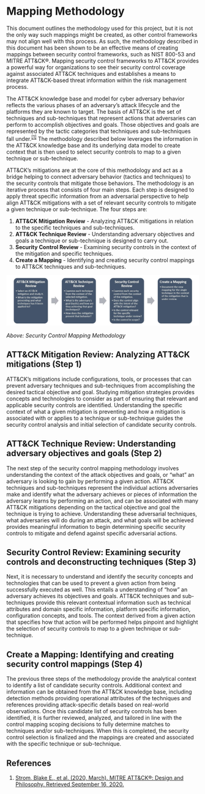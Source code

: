 # Mapping Methodology

This document outlines the methodology used for this project, but it is not the only way such mappings might be created, as other control frameworks may not align well with this process. As such, the methodology described in this document has been shown to be an effective means of creating mappings between security control frameworks, such as NIST 800-53 and MITRE ATT&CK®. Mapping security control frameworks to ATT&CK provides a powerful way for organizations to see their security control coverage against associated ATT&CK techniques and establishes a means to integrate ATT&CK-based threat information within the risk management process.  

The ATT&CK knowledge base and model for cyber adversary behavior reflects the various phases of an adversary’s attack lifecycle and the platforms they are known to target. The basis of ATT&CK is the set of techniques and sub-techniques that represent actions that adversaries can perform to accomplish objectives and goals. Those objectives and goals are represented by the tactic categories that techniques and sub-techniques fall under.<sup>[[1]](https://attack.mitre.org/docs/ATTACK_Design_and_Philosophy_March_2020.pdf)</sup> The methodology described below leverages the information in the ATT&CK knowledge base and its underlying data model to create context that is then used to select security controls to map to a given technique or sub-technique.

ATT&CK’s mitigations are at the core of this methodology and act as a bridge helping to connect adversary behavior (tactics and techniques) to the security controls that mitigate those behaviors. The methodology is an iterative process that consists of four main steps. Each step is designed to apply threat specific information from an adversarial perspective to help align ATT&CK mitigations with a set of relevant security controls to mitigate a given technique or sub-technique. The four steps are:

1. **ATT&CK Mitigation Review** - Analyzing ATT&CK mitigations in relation to the specific techniques and sub-techniques.
2. **ATT&CK Technique Review** - Understanding adversary objectives and goals a technique or sub-technique is designed to carry out.
3. **Security Control Review** - Examining security controls in the context of the mitigation and specific techniques.
4. **Create a Mapping** - Identifying and creating security control mappings to ATT&CK techniques and sub-techniques. 

<img src="/docs/mapping_overview.png" width="900px">

_Above: Security Control Mapping Methodology_

## ATT&CK Mitigation Review: Analyzing ATT&CK mitigations (Step 1)

ATT&CK’s mitigations include configurations, tools, or processes that can prevent adversary techniques and sub-techniques from accomplishing the desired tactical objective and goal. Studying mitigation strategies provides concepts and technologies to consider as part of ensuring that relevant and applicable security controls are identified. Understanding the specific context of what a given mitigation is preventing and how a mitigation is associated with or applies to a technique or sub-technique guides the security control analysis and initial selection of candidate security controls.  

## ATT&CK Technique Review: Understanding adversary objectives and goals (Step 2)

The next step of the security control mapping methodology involves understanding the context of the attack objectives and goals, or “what” an adversary is looking to gain by performing a given action. ATT&CK techniques and sub-techniques represent the individual actions adversaries make and identify what the adversary achieves or pieces of information the adversary learns by performing an action, and can be associated with many ATT&CK mitigations depending on the tactical objective and goal the technique is trying to achieve. Understanding these adversarial techniques, what adversaries will do during an attack, and what goals will be achieved provides meaningful information to begin determining specific security controls to mitigate and defend against specific adversarial actions.

## Security Control Review: Examining security controls and deconstructing techniques (Step 3)

Next, it is necessary to understand and identify the security concepts and technologies that can be used to prevent a given action from being successfully executed as well. This entails a understanding of “how” an adversary achieves its objectives and goals. ATT&CK techniques and sub-techniques provide this relevant contextual information such as technical attributes and domain specific information, platform specific information, configuration concepts, and tools. The context derived from a given action that specifies how that action will be performed helps pinpoint and highlight the selection of security controls to map to a given technique or sub-technique.  

## Create a Mapping: Identifying and creating security control mappings (Step 4)

The previous three steps of the methodology provide the analytical context to identify a list of candidate security controls. Additional context and information can be obtained from the ATT&CK knowledge base, including detection methods providing operational attributes of the techniques and references providing attack-specific details based on real-world observations. Once this candidate list of security controls has been identified, it is further reviewed, analyzed, and tailored in line with the control mapping scoping decisions to fully determine matches to techniques and/or sub-techniques. When this is completed, the security control selection is finalized and the mappings are created and associated with the specific technique or sub-technique.

## References

1. [Strom, Blake E., et al. (2020, March). MITRE ATT&CK®: Design and Philosophy. Retrieved September 16, 2020.](https://attack.mitre.org/docs/ATTACK_Design_and_Philosophy_March_2020.pdf)
